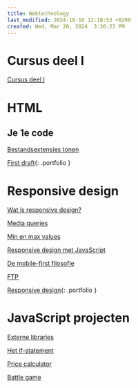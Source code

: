 ```yaml
---
title: Webtechnology
last_modified: 2024-10-10 12:18:53 +0200
created: Wed, Mar 20, 2024  3:36:23 PM
---
```


# Cursus deel I

[Cursus deel I](https://hannemaes.notion.site/Webtechnology-a8880858f95549feaacefcf65a342667)

# HTML

## Je 1e code

[Bestandsextensies tonen](Bestandsextensies-tonen)

[First draft](Portfolio-website-First-draft){: .portfolio }

# Responsive design

[Wat is responsive design?](Wat-is-responsive-design)

[Media queries](Media-queries)

[Min en max values](Min-en-max-values)

[Responsive design met JavaScript](Responsive-design-met-JavaScript)

[De mobile-first filosofie](Mobile-first)

[FTP](FTP)

[Responsive design](Portfolio-website-Responsive-design){: .portfolio }


# JavaScript projecten

[Externe libraries](Externe-libraries)

[Het if-statement](Het-if-statement)

[Price calculator](Price-calculator)

[Battle game](Battle-game)
